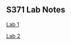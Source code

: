 ## S371 Lab Notes

<a href="https://github.com/katyalex/katyalex.github.io/blob/main/S371_Lab1.pdf" target="_blank" title="Lab 1">Lab 1</a> 

<a href="Lab-2.html" target="_blank" title="Lab 2">Lab 2</a>
